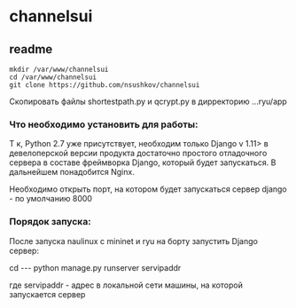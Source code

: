 # channelsui
## readme

    mkdir /var/www/channelsui
    cd /var/www/channelsui
    git clone https://github.com/nsushkov/channelsui


Скопировать файлы shortestpath.py  и  qcrypt.py 
в дирректорию ...ryu/app

### Что необходимо установить для работы:

Т к, Python 2.7 уже присутствует, необходим только Django v 1.11>
в девелоперской версии продукта достаточно простого отладочного сервера в составе фреймворка Django, который будет запускаться.
В дальнейшем понадобится Nginx.

Необходимо  открыть порт, на котором будет запускаться сервер django - по умолчанию 8000

### Порядок запуска:

После запуска naulinux c mininet и ryu на борту запустить Django сервер:

 cd ---
 python manage.py runserver servipaddr

где servipaddr - адрес в локальной сети машины, на которой запускается сервер
